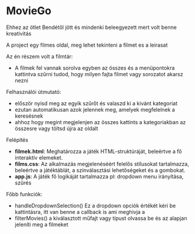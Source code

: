 # MovieGo

Ehhez az ötlet Bendétől jött és mindenki beleegyezett mert volt benne kreativitás

A project egy filmes oldal, meg lehet tekinteni a filmet es a leirasat 

Az én részem volt a filmtár:
- A filmek fel vannak sorolva egyben az összes és a menüpontokra kattintva szűrni tudod, hogy milyen fajta filmet vagy sorozatot akarsz nezni
  
Felhasználói útmutató:
- először nyisd meg az egyik szűrőt és valaszd ki a kivánt kategoriat
- ezutan automatikusan azok jelennek meg, amelyek megfelelnek a keresésnek
- ahhoz hogy megint megjelenjen az összes kattints a kategoriakban az összesre vagy töltsd újra az oldalt

Felépítés
- **filmek.html**: Meghatározza a játék HTML-struktúráját, beleértve a fő interaktív elemeket.
- **films.css**: Az alkalmazás megjelenéséért felelős stílusokat tartalmazza, beleértve a játéktáblát, a színválasztási lehetőségeket és a gombokat.
- **app.js**: A játék fő logikáját tartalmazza pl: dropdown menu irányítása, szűrés


Főbb funkciók:
- handleDropdownSelection() Ez a dropdown opciók értékét kéri be kattintásra, itt van benne a callback is ami meghivja a 
- filterMovies() a kiválasztott műfajt vagy típust olvassa be és az alapjan jeleníti meg a filmeket